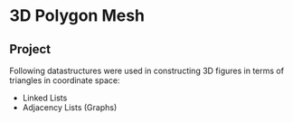 # 3D Polygon Mesh
## Project 

Following datastructures were used in constructing 3D figures in terms of triangles in coordinate space:
* Linked Lists
* Adjacency Lists (Graphs)
